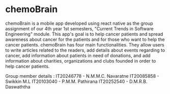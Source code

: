 # chemoBrain

chemoBrain is a mobile app developed using react native as the group assignment of our 4th year 1st semesters, "Current Trends in Software Engineering" module. 
This app's goal is to help cancer patients and spread awareness about cancer for the patients and for those who want to help the cancer patients. 
chemoBrain has four main functionalities. 
 They allow users to write articles related to the readers,
 add details about events regarding to cancer,
 add information about patients in need of donations, and 
 add information about charities, organizations and clubs founded in order to help cancer patients.

 Group member details :
 IT20246778 - N.M.M.C. Navaratne
 IT20085858 - Swikkin M.L
 IT20103040 - P.M.M. Pathirana
 IT20252540 - D.M.R.B. Daswaththa
